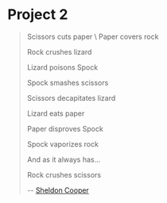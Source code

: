 Project 2
=========

> Scissors cuts paper \\
> Paper covers rock
>
> Rock crushes lizard
>
> Lizard poisons Spock
>
> Spock smashes scissors
>
> Scissors decapitates lizard
>
> Lizard eats paper
>
> Paper disproves Spock
>
> Spock vaporizes rock
>
> And as it always has...
>
> Rock crushes scissors
> 
> -- [Sheldon Cooper](https://www.youtube.com/watch?v=cSLeBKT7-sM)

